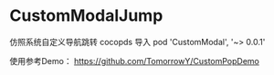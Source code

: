 # CustomModalJump
仿照系统自定义导航跳转
cocopds 导入
pod 'CustomModal', '~> 0.0.1'

使用参考Demo： https://github.com/TomorrowY/CustomPopDemo
